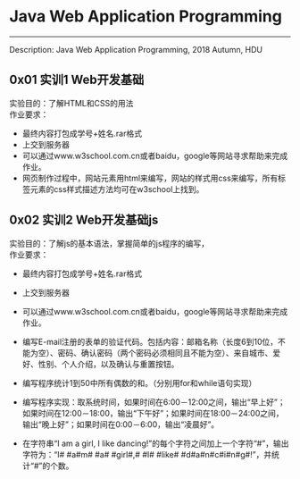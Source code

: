 # Java Web Application Programming  
---
Description: Java Web Application Programming, 2018 Autumn, HDU  

## 0x01 实训1 Web开发基础  
实验目的：了解HTML和CSS的用法  
作业要求：  
* 最终内容打包成学号+姓名.rar格式  
* 上交到服务器  
* 可以通过www.w3school.com.cn或者baidu，google等网站寻求帮助来完成作业。  
* 网页制作过程中，网站元素用html来编写，网站的样式用css来编写，所有标签元素的css样式描述方法均可在w3school上找到。  

## 0x02 实训2 Web开发基础js  
实验目的：了解js的基本语法，掌握简单的js程序的编写，  
作业要求：  
* 最终内容打包成学号+姓名.rar格式  
* 上交到服务器   
* 可以通过www.w3school.com.cn或者baidu，google等网站寻求帮助来完成作业。  

* 编写E-mail注册的表单的验证代码。包括内容：邮箱名称（长度6到10位，不能为空）、密码、确认密码（两个密码必须相同且不能为空）、来自城市、爱好、性别、个人介绍，以及确认与重置按钮。  
* 编写程序统计1到50中所有偶数的和。（分别用for和while语句实现）  
* 编写程序实现：取系统时间，如果时间在6:00－12:00之间，输出“早上好”；如果时间在12:00－18:00，输出“下午好”；如果时间在18:00－24:00之间，输出“晚上好”；如果时间在0:00－6:00，输出“凌晨好”。  
* 在字符串“I am a girl, I like dancing!”的每个字符之间加上一个字符“#”，输出字符为：“I# #a#m# #a# #girl#,# #I# #like# #d#a#n#c#i#n#g#!”，并统计“#”的个数。  
